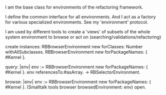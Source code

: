 I am the base class for environments of the refactoring framework.

I define the common interface for all environments.
And I act as a factory for various specialized environments. See my 'environment' protocol.

I am used by different tools to create a 'views' of subsets of the whole system environment to browse or act on (searching/validations/refactoring)

create instances:
RBBrowserEnvironment new forClasses:  Number withAllSubclasses.
RBBrowserEnvironment new forPackageNames: { #Kernel }.

query:
|env|
env := RBBrowserEnvironment new forPackageNames: { #Kernel }.
env referencesTo:#asArray.
-> RBSelectorEnvironment.

browse:
|env|
env := RBBrowserEnvironment new forPackageNames: { #Kernel }.
(Smalltalk tools browser browsedEnvironment: env) open.
